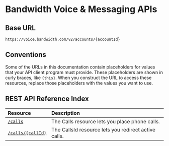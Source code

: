 # Bandwidth Voice & Messaging APIs

## Base URL
`https://voice.bandwidth.com/v2/accounts/{accountId}`

## Conventions
Some of the URLs in this documentation contain placeholders for values that your API client program must provide. These placeholders are shown in curly braces, like `{this}`. When you construct the URL to access these resources, replace those placeholders with the values you want to use.

## REST API Reference Index

| Resource                                                              | Description                                                                                                                                                                                                                                                                                                                                                                                                                                                                                                                                                                                                                                                                                                                                                                                                                                        |
|:----------------------------------------------------------------------|:---------------------------------------------------------------------------------------------------------------------------------------------------------------------------------------------------------------------------------------------------------------------------------------------------------------------------------------------------------------------------------------------------------------------------------------------------------------------------------------------------------------------------------------------------------------------------------------------------------------------------------------------------------------------------------------------------------------------------------------------------------------------------------------------------------------------------------------------------|
| [`/calls`](calls/postCalls.md)                                            | The Calls resource lets you place phone calls. |
| [`/calls/{callId}`](calls/postCallsCallId.md)                                            | The CallsId resource lets you redirect active calls. |
